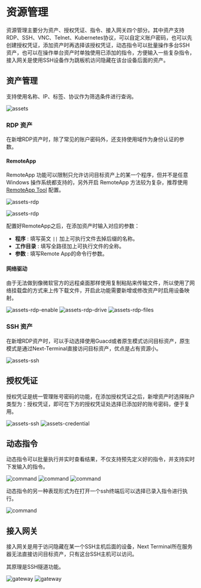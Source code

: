 # 资源管理

资源管理主要分为资产、授权凭证、指令、接入网关四个部分。其中资产支持RDP、SSH、VNC、Telnet、Kubernetes协议，可以自定义账户密码，也可以先创建授权凭证，添加资产时再选择该授权凭证，动态指令可以批量操作多台SSH资产，也可以在操作单台资产时单独使用已添加的指令，方便输入一些复杂指令，接入网关是使用SSH设备作为跳板机访问隐藏在该台设备后面的资产。

## 资产管理

支持使用名称、IP、标签、协议作为筛选条件进行查询。

![assets](./images/assets.png)

### RDP 资产
在新增RDP资产时，除了常见的账户密码外，还支持使用域作为身份认证的参数。

#### RemoteApp
RemoteApp 功能可以限制只允许访问目标资产上的某一个程序，但并不是任意 Windows 操作系统都支持的，另外开启 RemoteApp 方法较为复杂，推荐使用 [RemoteApp Tool](https://github.com/kimmknight/remoteapptool) 配置。

![assets-rdp](./images/asset-rdp.png)

![assets-rdp](./images/asset-rdp-remote-app.png)

配置好RemoteApp之后，在添加资产时输入对应的参数：
- **程序** : 填写英文  `||`  加上可执行文件去掉后缀的名称。
- **工作目录** : 填写全路径加上可执行文件的全称。
- **参数** : 填写Remote App的命令行参数。

#### 网络驱动

由于无法做到像微软官方的远程桌面那样使用复制粘贴来传输文件，所以使用了网络挂载盘的方式来上传下载文件，开启此功能需要新增或修改资产时启用设备映射。

![assets-rdp-enable](./images/asset-rdp-drive-enable.png)
![assets-rdp-drive](./images/asset-rdp-drive.png)
![assets-rdp-files](./images/asset-rdp-files.png)


### SSH 资产

在新增RDP资产时，可以手动选择使用Guacd或者原生模式访问目标资产，原生模式是通过Next-Terminal直接访问目标资产，优点是占有资源小。

![assets-ssh](./images/asset-ssh.png)

## 授权凭证

授权凭证是统一管理账号密码的功能，在添加授权凭证之后，新增资产时选择账户类型为：授权凭证，即可在下方的授权凭证处选择已添加好的账号密码，便于复用。

![assets-ssh](./images/credential.png)
![assets-credential](./images/asset-credential.png)

## 动态指令

动态指令可以批量执行并实时查看结果，不仅支持预先定义好的指令，并支持实时下发输入的指令。

![command](./images/command.png)
![command](./images/command-choose.png)
![command](./images/command-run.png)

动态指令的另一种表现形式为在打开一个ssh终端后可以选择已录入指令进行执行。

![command](./images/command-by-ssh.png)

## 接入网关

接入网关是用于访问隐藏在某一个SSH主机后面的设备，Next Terminal所在服务器无法直接访问目标资产，只有这台SSH主机可以访问。

其原理是SSH隧道功能。

![gateway](./images/gateway.png)
![gateway](./images/gateway-asset.png)
